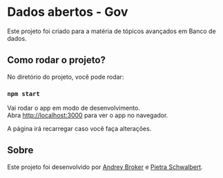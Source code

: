 # Dados abertos - Gov

Este projeto foi criado para a matéria de tópicos avançados em Banco de dados.

## Como rodar o projeto?

No diretório do projeto, você pode rodar:

### `npm start`

Vai rodar o app em modo de desenvolvimento.\
Abra [http://localhost:3000](http://localhost:3000) para ver o app no navegador.

A página irá recarregar caso você faça alterações.

## Sobre

Este projeto foi desenvolvido por [Andrey Broker](https://www.linkedin.com/in/andreybroker) e [Pietra Schwalbert](https://www.linkedin.com/in/pietraschwalbert).

